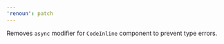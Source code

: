```yaml
---
'renoun': patch
---
```


Removes `async` modifier for `CodeInline` component to prevent type errors.
